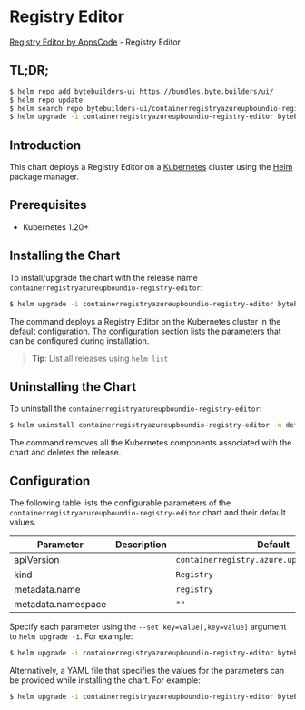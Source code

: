 # Registry Editor

[Registry Editor by AppsCode](https://byte.builders) - Registry Editor

## TL;DR;

```bash
$ helm repo add bytebuilders-ui https://bundles.byte.builders/ui/
$ helm repo update
$ helm search repo bytebuilders-ui/containerregistryazureupboundio-registry-editor --version=v0.4.18
$ helm upgrade -i containerregistryazureupboundio-registry-editor bytebuilders-ui/containerregistryazureupboundio-registry-editor -n default --create-namespace --version=v0.4.18
```

## Introduction

This chart deploys a Registry Editor on a [Kubernetes](http://kubernetes.io) cluster using the [Helm](https://helm.sh) package manager.

## Prerequisites

- Kubernetes 1.20+

## Installing the Chart

To install/upgrade the chart with the release name `containerregistryazureupboundio-registry-editor`:

```bash
$ helm upgrade -i containerregistryazureupboundio-registry-editor bytebuilders-ui/containerregistryazureupboundio-registry-editor -n default --create-namespace --version=v0.4.18
```

The command deploys a Registry Editor on the Kubernetes cluster in the default configuration. The [configuration](#configuration) section lists the parameters that can be configured during installation.

> **Tip**: List all releases using `helm list`

## Uninstalling the Chart

To uninstall the `containerregistryazureupboundio-registry-editor`:

```bash
$ helm uninstall containerregistryazureupboundio-registry-editor -n default
```

The command removes all the Kubernetes components associated with the chart and deletes the release.

## Configuration

The following table lists the configurable parameters of the `containerregistryazureupboundio-registry-editor` chart and their default values.

|     Parameter      | Description |                         Default                         |
|--------------------|-------------|---------------------------------------------------------|
| apiVersion         |             | <code>containerregistry.azure.upbound.io/v1beta1</code> |
| kind               |             | <code>Registry</code>                                   |
| metadata.name      |             | <code>registry</code>                                   |
| metadata.namespace |             | <code>""</code>                                         |


Specify each parameter using the `--set key=value[,key=value]` argument to `helm upgrade -i`. For example:

```bash
$ helm upgrade -i containerregistryazureupboundio-registry-editor bytebuilders-ui/containerregistryazureupboundio-registry-editor -n default --create-namespace --version=v0.4.18 --set apiVersion=containerregistry.azure.upbound.io/v1beta1
```

Alternatively, a YAML file that specifies the values for the parameters can be provided while
installing the chart. For example:

```bash
$ helm upgrade -i containerregistryazureupboundio-registry-editor bytebuilders-ui/containerregistryazureupboundio-registry-editor -n default --create-namespace --version=v0.4.18 --values values.yaml
```
